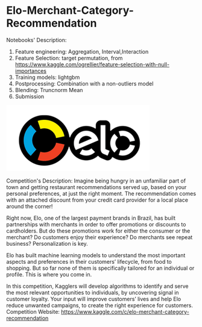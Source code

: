 # Elo-Merchant-Category-Recommendation

Notebooks' Description:

1. Feature engineering: Aggregation, Interval,Interaction
2. Feature Selection: target permutation, from https://www.kaggle.com/ogrellier/feature-selection-with-null-importances
3. Training models: lightgbm 
4. Postprocessing: Combination with a non-outliers model 
5. Blending: Truncnorm Mean 
6. Submission


![image](https://github.com/ShouqingChen1/Elo-Merchant-Category-Recommendation/blob/master/readmeimages/elo.png)

Competition's Description: Imagine being hungry in an unfamiliar part of town and getting restaurant recommendations served up, based on your personal preferences, at just the right moment. The recommendation comes with an attached discount from your credit card provider for a local place around the corner!

Right now, Elo, one of the largest payment brands in Brazil, has built partnerships with merchants in order to offer promotions or discounts to cardholders. But do these promotions work for either the consumer or the merchant? Do customers enjoy their experience? Do merchants see repeat business? Personalization is key.

Elo has built machine learning models to understand the most important aspects and preferences in their customers’ lifecycle, from food to shopping. But so far none of them is specifically tailored for an individual or profile. This is where you come in.

In this competition, Kagglers will develop algorithms to identify and serve the most relevant opportunities to individuals, by uncovering signal in customer loyalty. Your input will improve customers’ lives and help Elo reduce unwanted campaigns, to create the right experience for customers.
Competition Website: https://www.kaggle.com/c/elo-merchant-category-recommendation 

